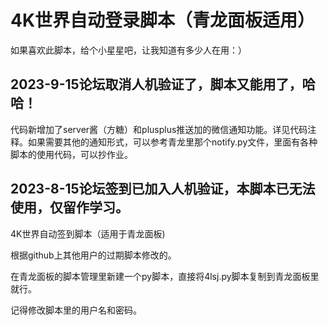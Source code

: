 # 4K世界自动登录脚本（青龙面板适用）
如果喜欢此脚本，给个小星星吧，让我知道有多少人在用：）

## 2023-9-15论坛取消人机验证了，脚本又能用了，哈哈！
代码新增加了server酱（方糖）和plusplus推送加的微信通知功能。详见代码注释。如果需要其他的通知形式，可以参考青龙里那个notify.py文件，里面有各种脚本的使用代码，可以抄作业。

## 2023-8-15论坛签到已加入人机验证，本脚本已无法使用，仅留作学习。

 4K世界自动签到脚本（适用于青龙面板)
 
 根据github上其他用户的过期脚本修改的。
 
 在青龙面板的脚本管理里新建一个py脚本，直接将4lsj.py脚本复制到青龙面板里就行。
 
 记得修改脚本里的用户名和密码。
